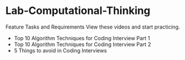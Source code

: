 # Lab-Computational-Thinking

Feature Tasks and Requirements
View these videos and start practicing.

* Top 10 Algorithm Techniques for Coding Interview Part 1
* Top 10 Algorithm Techniques for Coding Interview Part 2
* 5 Things to avoid in Coding Interviews

